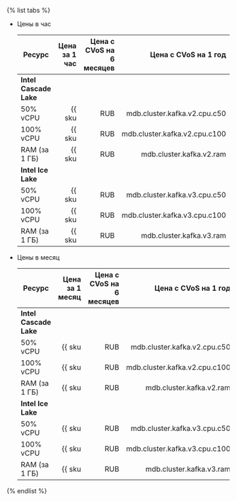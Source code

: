 {% list tabs %}

- Цены в час

    | Ресурс        | Цена за 1 час                                      | Цена с CVoS на 6 месяцев                                                        | Цена с CVoS на 1 год                                                            |
    |---------------|---------------------------------------------------:|--------------------------------------------------------------------------------:|--------------------------------------------------------------------------------:|
    | **Intel Cascade Lake**                                                                                                                                                                                                                 |
    | 50% vCPU      | {{ sku|RUB|mdb.cluster.kafka.v2.cpu.c50|string }}  | −                                                                               | −                                                                               |
    | 100% vCPU     | {{ sku|RUB|mdb.cluster.kafka.v2.cpu.c100|string }} | {{ sku|RUB|v1.commitment.selfcheckout.m6.mdb.kafka.cpu.c100.v2|string }} (-15%) | {{ sku|RUB|v1.commitment.selfcheckout.y1.mdb.kafka.cpu.c100.v2|string }} (-22%) |
    | RAM (за 1 ГБ) | {{ sku|RUB|mdb.cluster.kafka.v2.ram|string }}      | {{ sku|RUB|v1.commitment.selfcheckout.m6.mdb.kafka.ram.v2|string }} (-15%)      | {{ sku|RUB|v1.commitment.selfcheckout.y1.mdb.kafka.ram.v2|string }} (-22%)      |
    | **Intel Ice Lake**                                                                                                                                                                                                                     |
    | 50% vCPU      | {{ sku|RUB|mdb.cluster.kafka.v3.cpu.c50|string }}  | −                                                                               | −                                                                               |
    | 100% vCPU     | {{ sku|RUB|mdb.cluster.kafka.v3.cpu.c100|string }} | {{ sku|RUB|v1.commitment.selfcheckout.m6.mdb.kafka.cpu.c100.v3|string }} (-15%) | {{ sku|RUB|v1.commitment.selfcheckout.y1.mdb.kafka.cpu.c100.v3|string }} (-22%) |
    | RAM (за 1 ГБ) | {{ sku|RUB|mdb.cluster.kafka.v3.ram|string }}      | {{ sku|RUB|v1.commitment.selfcheckout.m6.mdb.kafka.ram.v3|string }} (-15%)      | {{ sku|RUB|v1.commitment.selfcheckout.y1.mdb.kafka.ram.v3|string }} (-22%)      |

- Цены в месяц

    | Ресурс        | Цена за 1 месяц                                          | Цена с CVoS на 6 месяцев                                                              | Цена с CVoS на 1 год                                                                  |
    |---------------|---------------------------------------------------------:|--------------------------------------------------------------------------------------:|--------------------------------------------------------------------------------------:|
    | **Intel Cascade Lake**                                                                                                                                                                                                                                   |
    | 50% vCPU      | {{ sku|RUB|mdb.cluster.kafka.v2.cpu.c50|month|string }}  | −                                                                                     | −                                                                                     |
    | 100% vCPU     | {{ sku|RUB|mdb.cluster.kafka.v2.cpu.c100|month|string }} | {{ sku|RUB|v1.commitment.selfcheckout.m6.mdb.kafka.cpu.c100.v2|month|string }} (-15%) | {{ sku|RUB|v1.commitment.selfcheckout.y1.mdb.kafka.cpu.c100.v2|month|string }} (-22%) |
    | RAM (за 1 ГБ) | {{ sku|RUB|mdb.cluster.kafka.v2.ram|month|string }}      | {{ sku|RUB|v1.commitment.selfcheckout.m6.mdb.kafka.ram.v2|month|string }} (-15%)      | {{ sku|RUB|v1.commitment.selfcheckout.y1.mdb.kafka.ram.v2|month|string }} (-22%)      |
    | **Intel Ice Lake**                                                                                                                                                                                                                                       |
    | 50% vCPU      | {{ sku|RUB|mdb.cluster.kafka.v3.cpu.c50|month|string }}  | −                                                                                     | −                                                                                     |
    | 100% vCPU     | {{ sku|RUB|mdb.cluster.kafka.v3.cpu.c100|month|string }} | {{ sku|RUB|v1.commitment.selfcheckout.m6.mdb.kafka.cpu.c100.v3|month|string }} (-15%) | {{ sku|RUB|v1.commitment.selfcheckout.y1.mdb.kafka.cpu.c100.v3|month|string }} (-22%) |
    | RAM (за 1 ГБ) | {{ sku|RUB|mdb.cluster.kafka.v3.ram|month|string }}      | {{ sku|RUB|v1.commitment.selfcheckout.m6.mdb.kafka.ram.v3|month|string }} (-15%)       | {{ sku|RUB|v1.commitment.selfcheckout.y1.mdb.kafka.ram.v3|month|string }} (-22%)      |

{% endlist %}
